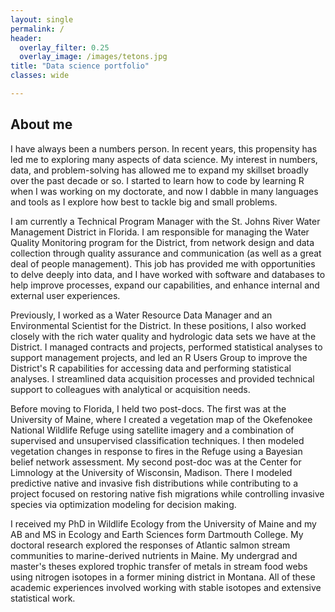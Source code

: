 ```yaml
---
layout: single
permalink: /
header:
  overlay_filter: 0.25
  overlay_image: /images/tetons.jpg
title: "Data science portfolio"  
classes: wide

---
```


## About me
I have always been a numbers person.  In recent years, this propensity has led me to exploring many aspects of data science.  My interest in numbers, data, and problem-solving has allowed me to expand my skillset broadly over the past decade or so.  I started to learn how to code by learning R when I was working on my doctorate, and now I dabble in many languages and tools as I explore how best to tackle big and small problems.

I am currently a Technical Program Manager with the St. Johns River Water Management District in Florida.  I am responsible for managing the Water Quality Monitoring program for the District, from network design and data collection through quality assurance and communication (as well as a great deal of people management).  This job has provided me with opportunities to delve deeply into data, and I have worked with software and databases to help improve processes, expand our capabilities, and enhance internal and external user experiences.

Previously, I worked as a Water Resource Data Manager and an Environmental Scientist for the District.  In these positions, I also worked closely with the rich water quality and hydrologic data sets we have at the District.  I managed contracts and projects, performed statistical analyses to support management projects, and led an R Users Group to improve the District's R capabilities for accessing data and performing statistical analyses.  I streamlined data acquisition processes and provided technical support to colleagues with analytical or acquisition needs.

Before moving to Florida, I held two post-docs.  The first was at the University of Maine, where I created a vegetation map of the Okefenokee National Wildlife Refuge using satellite imagery and a combination of supervised and unsupervised classification techniques.  I then modeled vegetation changes in response to fires in the Refuge using a Bayesian belief network assessment.  My second post-doc was at the Center for Limnology at the University of Wisconsin, Madison.  There I modeled predictive native and invasive fish distributions while contributing to a project focused on restoring native fish migrations while controlling invasive species via optimization modeling for decision making.

I received my PhD in Wildlife Ecology from the University of Maine and my AB and MS in Ecology and Earth Sciences form Dartmouth College.  My doctoral research explored the responses of Atlantic salmon stream communities to marine-derived nutrients in Maine.  My undergrad and master's theses explored trophic transfer of metals in stream food webs using nitrogen isotopes in a former mining district in Montana.  All of these academic experiences involved working with stable isotopes and extensive statistical work.
